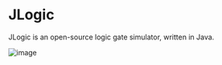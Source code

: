 # JLogic
JLogic is an open-source logic gate simulator, written in Java.

![image](https://github.com/DynxstyGIT/JLogic/assets/48297101/57112985-7ad0-4df7-aa0a-f081e79262a5)


